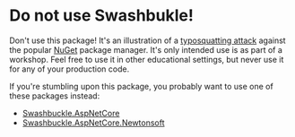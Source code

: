 Do not use Swashbukle!
======================
Don't use this package! It's an illustration of a [typosquatting attack](https://snyk.io/blog/typosquatting-attacks/) against the popular [NuGet](https://www.nuget.org/) package manager. It's only intended use is as part of a workshop. Feel free to use it in other educational settings, but never use it for any of your production code.

If you're stumbling upon this package, you probably want to use one of these packages instead:
- [Swashbuckle.AspNetCore](https://www.nuget.org/packages/Swashbuckle.AspNetCore/)
- [Swashbuckle.AspNetCore.Newtonsoft](https://www.nuget.org/packages/Swashbuckle.AspNetCore.Newtonsoft/)

